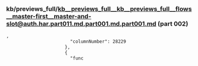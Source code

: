 ### kb/previews_full/kb__previews_full__kb__previews_full__flows__master-first__master-and-slot@auth.har.part011.md.part001.md.part001.md (part 002)

```md
,
                        "columnNumber": 28229
                      },
                      {
                        "func
```

```

